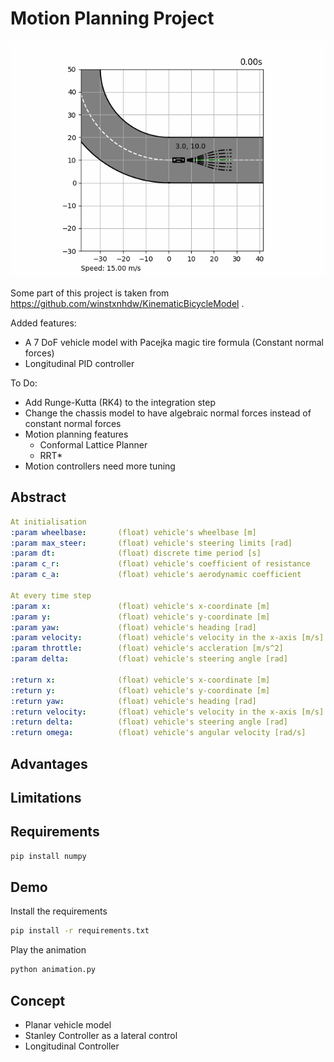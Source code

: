 # Motion Planning Project

<div align="center">
	<img src="resources/animation.gif" />
</div>


Some part of this project is taken from https://github.com/winstxnhdw/KinematicBicycleModel .

Added features:
- A 7 DoF vehicle model with Pacejka magic tire formula (Constant normal forces)
- Longitudinal PID controller

To Do:
- Add Runge-Kutta (RK4) to the integration step
- Change the chassis model to have algebraic normal forces instead of constant normal forces
- Motion planning features
  - Conformal Lattice Planner
  - RRT*
- Motion controllers need more tuning

## Abstract

```yaml
At initialisation
:param wheelbase:       (float) vehicle's wheelbase [m]
:param max_steer:       (float) vehicle's steering limits [rad]
:param dt:              (float) discrete time period [s]
:param c_r:             (float) vehicle's coefficient of resistance 
:param c_a:             (float) vehicle's aerodynamic coefficient

At every time step  
:param x:               (float) vehicle's x-coordinate [m]
:param y:               (float) vehicle's y-coordinate [m]
:param yaw:             (float) vehicle's heading [rad]
:param velocity:        (float) vehicle's velocity in the x-axis [m/s]
:param throttle:        (float) vehicle's accleration [m/s^2]
:param delta:           (float) vehicle's steering angle [rad]

:return x:              (float) vehicle's x-coordinate [m]
:return y:              (float) vehicle's y-coordinate [m]
:return yaw:            (float) vehicle's heading [rad]
:return velocity:       (float) vehicle's velocity in the x-axis [m/s]
:return delta:          (float) vehicle's steering angle [rad]
:return omega:          (float) vehicle's angular velocity [rad/s]
```

## Advantages

## Limitations

## Requirements

```bash
pip install numpy
```

## Demo

Install the requirements

```bash
pip install -r requirements.txt
```

Play the animation

```bash
python animation.py
```

## Concept
- Planar vehicle model
- Stanley Controller as a lateral control
- Longitudinal Controller